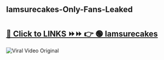 
 ## Iamsurecakes-Only-Fans-Leaked

# <h2><a href="https://clipsfans.com/Iamsurecakes&ref=git">🔗 Click to LINKS ⏩⏩ 👉 🟢 Iamsurecakes </a></h2>

<a href="https://clipsfans.com/Iamsurecakes&ref=git" rel="nofollow" data-target="animated-image.originalLink"><img src="https://i.ibb.co.com/xMMVF88/686577567.gif" alt="Viral Video Original" style="max-width: 100%; display: inline-block;" data-target="animated-image.originalImage"></a>

